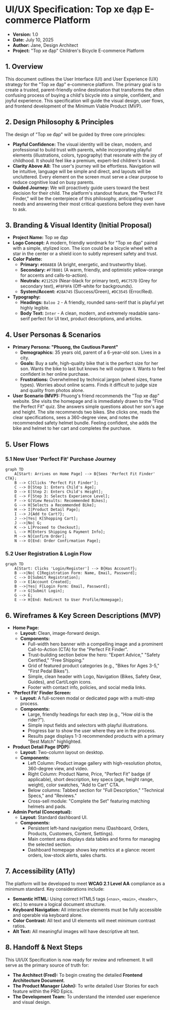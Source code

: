 # UI/UX Specification: Top xe đạp E-commerce Platform

- **Version:** 1.0
- **Date:** July 10, 2025
- **Author:** Jane, Design Architect
- **Project:** "Top xe đạp" Children's Bicycle E-commerce Platform

## 1\. Overview

This document outlines the User Interface (UI) and User Experience (UX) strategy for the "Top xe đạp" e-commerce platform. The primary goal is to create a trusted, parent-friendly online destination that transforms the often confusing process of buying a child's bicycle into a simple, confident, and joyful experience. This specification will guide the visual design, user flows, and frontend development of the Minimum Viable Product (MVP).

## 2\. Design Philosophy & Principles

The design of "Top xe đạp" will be guided by three core principles:

- **Playful Confidence:** The visual identity will be clean, modern, and professional to build trust with parents, while incorporating playful elements (illustrations, colors, typography) that resonate with the joy of childhood. It should feel like a premium, expert-led children's brand.
- **Clarity Above All:** The user's journey will be effortless. Navigation will be intuitive, language will be simple and direct, and layouts will be uncluttered. Every element on the screen must serve a clear purpose to reduce cognitive load on busy parents.
- **Guided Journey:** We will proactively guide users toward the best decision for their child. The platform's standout feature, the "Perfect Fit Finder," will be the centerpiece of this philosophy, anticipating user needs and answering their most critical questions before they even have to ask.

## 3\. Branding & Visual Identity (Initial Proposal)

- **Project Name:** Top xe đạp
- **Logo Concept:** A modern, friendly wordmark for "Top xe đạp" paired with a simple, stylized icon. The icon could be a bicycle wheel with a star in the center or a shield icon to subtly represent safety and trust.
- **Color Palette:**
  - **Primary:** `#00A8E8` (A bright, energetic, and trustworthy blue).
  - **Secondary:** `#F7B801` (A warm, friendly, and optimistic yellow-orange for accents and calls-to-action).
  - **Neutrals:** `#212529` (Near-black for primary text), `#6C757D` (Grey for secondary text), `#F8F9FA` (Off-white for backgrounds).
  - **System/Accent:** `#28A745` (Success/Green), `#DC3545` (Error/Red).
- **Typography:**
  - **Headings:** `Baloo 2` - A friendly, rounded sans-serif that is playful yet highly legible.
  - **Body Text:** `Inter` - A clean, modern, and extremely readable sans-serif perfect for UI text, product descriptions, and articles.

## 4\. User Personas & Scenarios

- **Primary Persona: "Phuong, the Cautious Parent"**
  - **Demographics:** 35 years old, parent of a 6-year-old son. Lives in a city.
  - **Goals:** Buy a safe, high-quality bike that is the perfect size for her son. Wants the bike to last but knows he will outgrow it. Wants to feel confident in her online purchase.
  - **Frustrations:** Overwhelmed by technical jargon (wheel sizes, frame types). Worries about online scams. Finds it difficult to judge size and quality from photos alone.
- **User Scenario (MVP):** Phuong's friend recommends the "Top xe đạp" website. She visits the homepage and is immediately drawn to the "Find the Perfect Fit" quiz. She answers simple questions about her son's age and height. The site recommends two bikes. She clicks one, reads the clear specifications, sees a 360-degree view, and notes the recommended safety helmet bundle. Feeling confident, she adds the bike and helmet to her cart and completes the purchase.

## 5\. User Flows

### 5.1 New User 'Perfect Fit' Purchase Journey

```mermaid
graph TD
    A[Start: Arrives on Home Page] --> B{Sees 'Perfect Fit Finder' CTA};
    B --> C[Clicks 'Perfect Fit Finder'];
    C --> D[Step 1: Enters Child's Age];
    D --> E[Step 2: Enters Child's Height];
    E --> F[Step 3: Selects Experience Level];
    F --> G[View Results: Recommended Bikes];
    G --> H[Selects a Recommended Bike];
    H --> I[Product Detail Page];
    I --> J{Add to Cart?};
    J -->|Yes| K[Shopping Cart];
    J -->|No| G;
    K --> L[Proceed to Checkout];
    L --> M[Enters Shipping & Payment Info];
    M --> N[Confirm Order];
    N --> O[End: Order Confirmation Page];
```

### 5.2 User Registration & Login Flow

```mermaid
graph TD
    A[Start: Clicks 'Login/Register'] --> B{Has Account?};
    B -->|No| C[Registration Form: Name, Email, Password];
    C --> D[Submit Registration];
    D --> E[Account Created];
    B -->|Yes| F[Login Form: Email, Password];
    F --> G[Submit Login];
    G --> E;
    E --> H[End: Redirect to User Profile/Homepage];
```

## 6\. Wireframes & Key Screen Descriptions (MVP)

- **Home Page:**
  - **Layout:** Clean, image-forward design.
  - **Components:**
    - Full-width hero banner with a compelling image and a prominent Call-to-Action (CTA) for the "Perfect Fit Finder".
    - Trust-building section below the hero: "Expert Advice," "Safety Certified," "Free Shipping."
    - Grid of featured product categories (e.g., "Bikes for Ages 3-5," "First Pedal Bikes").
    - Simple, clean header with Logo, Navigation (Bikes, Safety Gear, Guides), and Cart/Login icons.
    - Footer with contact info, policies, and social media links.
- **'Perfect Fit' Finder Screen:**
  - **Layout:** A full-screen modal or dedicated page with a multi-step process.
  - **Components:**
    - Large, friendly headings for each step (e.g., "How old is the rider?").
    - Simple input fields and selectors with playful illustrations.
    - Progress bar to show the user where they are in the process.
    - Results page displays 1-3 recommended products with a primary "Best Match" highlighted.
- **Product Detail Page (PDP):**
  - **Layout:** Two-column layout on desktop.
  - **Components:**
    - Left Column: Product image gallery with high-resolution photos, 360-degree view, and video.
    - Right Column: Product Name, Price, "Perfect Fit" badge (if applicable), short description, key specs (age, height range, weight), color swatches, "Add to Cart" CTA.
    - Below columns: Tabbed section for "Full Description," "Technical Specs," and "Reviews."
    - Cross-sell module: "Complete the Set" featuring matching helmets and pads.
- **Admin Portal (Conceptual):**
  - **Layout:** Standard dashboard UI.
  - **Components:**
    - Persistent left-hand navigation menu (Dashboard, Orders, Products, Customers, Content, Settings).
    - Main content area displays data tables and forms for managing the selected section.
    - Dashboard homepage shows key metrics at a glance: recent orders, low-stock alerts, sales charts.

## 7\. Accessibility (A11y)

The platform will be developed to meet **WCAG 2.1 Level AA** compliance as a minimum standard. Key considerations include:

- **Semantic HTML:** Using correct HTML5 tags (`<nav>`, `<main>`, `<header>`, etc.) to ensure a logical document structure.
- **Keyboard Navigation:** All interactive elements must be fully accessible and operable via keyboard alone.
- **Color Contrast:** All text and UI elements will meet minimum contrast ratios.
- **Alt Text:** All meaningful images will have descriptive alt text.

## 8\. Handoff & Next Steps

This UI/UX Specification is now ready for review and refinement. It will serve as the primary source of truth for:

- **The Architect (Fred):** To begin creating the detailed **Frontend Architecture Document**.
- **The Product Manager (John):** To write detailed User Stories for each feature within the PRD Epics.
- **The Development Team:** To understand the intended user experience and visual design.
